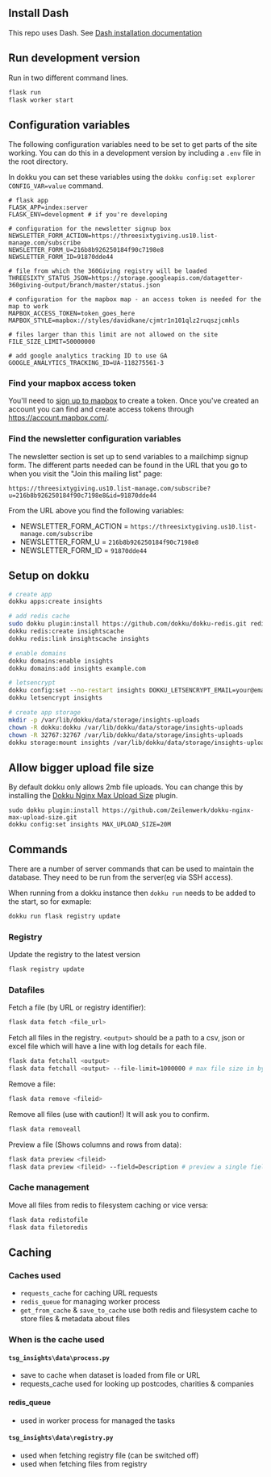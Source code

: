 ## Install Dash
This repo uses Dash. See [Dash installation documentation](https://dash.plot.ly/installation)


## Run development version

Run in two different command lines.

```sh
flask run
flask worker start
```

## Configuration variables

The following configuration variables need to be set to get parts of the site
working. You can do this in a development version by including a `.env` file
in the root directory. 

In dokku you can set these variables using the `dokku config:set explorer CONFIG_VAR=value`
command.

```
# flask app
FLASK_APP=index:server
FLASK_ENV=development # if you're developing

# configuration for the newsletter signup box
NEWSLETTER_FORM_ACTION=https://threesixtygiving.us10.list-manage.com/subscribe
NEWSLETTER_FORM_U=216b8b926250184f90c7198e8
NEWSLETTER_FORM_ID=91870dde44

# file from which the 360Giving registry will be loaded
THREESIXTY_STATUS_JSON=https://storage.googleapis.com/datagetter-360giving-output/branch/master/status.json

# configuration for the mapbox map - an access token is needed for the map to work
MAPBOX_ACCESS_TOKEN=token_goes_here
MAPBOX_STYLE=mapbox://styles/davidkane/cjmtr1n101qlz2ruqszjcmhls

# files larger than this limit are not allowed on the site
FILE_SIZE_LIMIT=50000000

# add google analytics tracking ID to use GA
GOOGLE_ANALYTICS_TRACKING_ID=UA-118275561-3
```

### Find your mapbox access token

You'll need to [sign up to mapbox](https://account.mapbox.com/auth/signup/) to create a token.
Once you've created an account you can find and create access tokens
through <https://account.mapbox.com/>.

### Find the newsletter configuration variables

The newsletter section is set up to send variables to a mailchimp signup form.
The different parts needed can be found in the URL that you go to when you visit
the "Join this mailing list" page:

`https://threesixtygiving.us10.list-manage.com/subscribe?u=216b8b926250184f90c7198e8&id=91870dde44`

From the URL above you find the following variables:

- NEWSLETTER_FORM_ACTION = `https://threesixtygiving.us10.list-manage.com/subscribe`
- NEWSLETTER_FORM_U = `216b8b926250184f90c7198e8`
- NEWSLETTER_FORM_ID = `91870dde44`

## Setup on dokku

```bash
# create app
dokku apps:create insights

# add redis cache
sudo dokku plugin:install https://github.com/dokku/dokku-redis.git redis
dokku redis:create insightscache
dokku redis:link insightscache insights

# enable domains
dokku domains:enable insights
dokku domains:add insights example.com

# letsencrypt
dokku config:set --no-restart insights DOKKU_LETSENCRYPT_EMAIL=your@email.tld
dokku letsencrypt insights

# create app storage
mkdir -p /var/lib/dokku/data/storage/insights-uploads
chown -R dokku:dokku /var/lib/dokku/data/storage/insights-uploads
chown -R 32767:32767 /var/lib/dokku/data/storage/insights-uploads
dokku storage:mount insights /var/lib/dokku/data/storage/insights-uploads:/app/uploads
```

## Allow bigger upload file size

By default dokku only allows 2mb file uploads. You can change this by
installing the [Dokku Nginx Max Upload Size](https://github.com/Zeilenwerk/dokku-nginx-max-upload-size) plugin.

```
sudo dokku plugin:install https://github.com/Zeilenwerk/dokku-nginx-max-upload-size.git
dokku config:set insights MAX_UPLOAD_SIZE=20M
```

## Commands

There are a number of server commands that can be used to maintain the database. They
need to be run from the server(eg via SSH access).

When running from a dokku instance then `dokku run` needs to be added to the start, so for exmaple:

```sh
dokku run flask registry update
```

### Registry

Update the registry to the latest version

```sh
flask registry update
```

### Datafiles

Fetch a file (by URL or registry identifier):

```sh
flask data fetch <file_url>
```

Fetch all files in the registry. `<output>` should be a path to a csv, json or excel 
file which will have a line with log details for each file.

```sh
flask data fetchall <output>
flask data fetchall <output> --file-limit=1000000 # max file size in bytes
```

Remove a file:

```sh
flask data remove <fileid>
```

Remove all files (use with caution!) It will ask you to confirm.

```sh
flask data removeall
```

Preview a file (Shows columns and rows from data):

```sh
flask data preview <fileid>
flask data preview <fileid> --field=Description # preview a single field
```

### Cache management

Move all files from redis to filesystem caching or vice versa:

```sh
flask data redistofile
flask data filetoredis
```

## Caching

### Caches used

- `requests_cache` for caching URL requests
- `redis_queue` for managing worker process
- `get_from_cache` & `save_to_cache` use both redis and filesystem cache
  to store files & metadata about files

### When is the cache used

#### `tsg_insights\data\process.py`

- save to cache when dataset is loaded from file or URL
- requests_cache used for looking up postcodes, charities & companies

#### redis_queue

- used in worker process for managed the tasks

#### `tsg_insights\data\registry.py`

- used when fetching registry file (can be switched off)
- used when fetching files from registry

